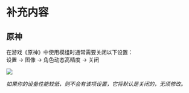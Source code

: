 # 补充内容

## 原神

在游戏《原神》中使用模组时通常需要关闭以下设置：  
设置 → 图像 → 角色动态高精度 → 关闭

![](/static/image/049ce9eb.png)

<weaken><em>如果你的设备性能较低，则不会有该项设置，它将默认是关闭的，无须修改。</em></weaken>
